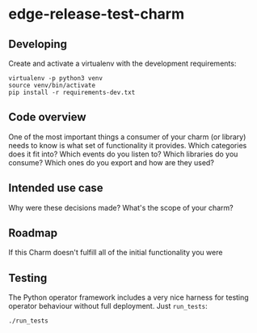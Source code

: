 # edge-release-test-charm

## Developing

Create and activate a virtualenv with the development requirements:

    virtualenv -p python3 venv
    source venv/bin/activate
    pip install -r requirements-dev.txt

## Code overview

One of the most important things a consumer of your charm (or library)
needs to know is what set of functionality it provides. Which categories
does it fit into? Which events do you listen to? Which libraries do you
consume? Which ones do you export and how are they used?

## Intended use case

Why were these decisions made? What's the scope of your charm?

## Roadmap

If this Charm doesn't fulfill all of the initial functionality you were

## Testing

The Python operator framework includes a very nice harness for testing
operator behaviour without full deployment. Just `run_tests`:

    ./run_tests
